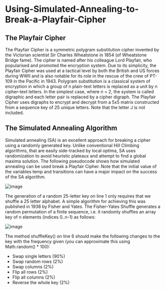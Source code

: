 # **Using-Simulated-Annealing-to-Break-a-Playfair-Cipher**

## **The Playfair Cipher**
The Playfair Cipher is a symmetric polygram substitution cipher invented by the Victorian
scientist Sir Charles Wheatstone in 1854 (of Wheatstone Bridge fame). The cipher is named
after his colleague Lord Playfair, who popularised and promoted the encryption system. Due to
its simplicity, the Playfair Cipher was used at a tactical level by both the British and US forces
during WWII and is also notable for its role in the rescue of the crew of PT-109 in the Pacific
in 1943.
Polygram substitution is a classical system of encryption in which a group of n plain-text letters
is replaced as a unit by n cipher-text letters. In the simplest case, where n = 2, the system is
called digraphic and each letter pair is replaced by a cipher digraph. The Playfair Cipher uses
digraphs to encrypt and decrypt from a 5x5 matrix constructed from a sequence key of 25
unique letters. Note that the letter J is not included.

## **The Simulated Annealing Algorithm**
Simulated annealing (SA) is an excellent approach for breaking a cipher using a randomly
generated key. Unlike conventional Hill Climbing algorithms, that are easily side-tracked by
local optima, SA uses randomization to avoid heuristic plateaux and attempt to find a global
maxima solution. The following pseudocode shows how simulated annealing can be used break
a Playfair Cipher. Note that the initial value of the variables temp and transitions can have a
major impact on the success of the SA algorithm.

![image](https://user-images.githubusercontent.com/14197773/38440561-be012492-39d9-11e8-8ce9-921cee5f1052.png)

The generation of a random 25-letter key on line 1 only requires that we shuffle a 25 letter
alphabet. A simple algorithm for achieving this was published in 1938 by Fisher and Yates.
The Fisher–Yates Shuffle generates a random permutation of a finite sequence, i.e. it randomly
shuffles an array key of n elements (indices 0..n-1) as follows:

![image](https://user-images.githubusercontent.com/14197773/38440627-ec5144ee-39d9-11e8-9363-1e014348bd15.png)

The method shuffleKey() on line 6 should make the following changes to the key with the
frequency given (you can approximate this using Math.random() * 100):
* Swap single letters (90%)
* Swap random rows (2%)
* Swap columns (2%)
* Flip all rows (2%)
* Flip all columns (2%)
* Reverse the whole key (2%)
